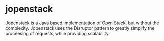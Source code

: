 jopenstack
==========
Jopenstack is a Java based implementation of Open Stack, but without the complexity.  Jopenstack uses the Disruptor pattern to greatly simplify the proceesing of requests, while providing scalability.

